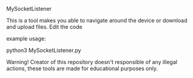 MySocketListener

This is a tool makes you able to navigate around the device or download and upload files.
Edit the code


example usage:

python3 MySocketListener.py


Warning!
Creator of this repository doesn't responsible of any illegal actions,
these tools are made for educational purposes only.
